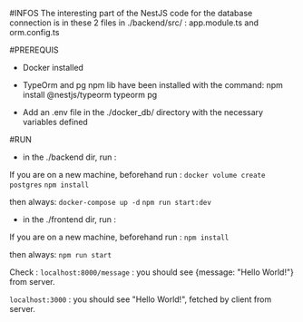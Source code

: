 #INFOS
The interesting part of the NestJS code for the database connection is in these 2 files in ./backend/src/ : app.module.ts and orm.config.ts

#PREREQUIS
- Docker installed
- TypeOrm and pg npm lib have been installed with the command:
npm install @nestjs/typeorm typeorm pg

- Add an .env file in the ./docker_db/ directory with the necessary variables defined

#RUN

- in the ./backend dir, run :

If you are on a new machine, beforehand run :
`docker volume create postgres`
`npm install`

then always:
`docker-compose up -d`
`npm run start:dev`

- in the ./frontend dir, run :

If you are on a new machine, beforehand run :
`npm install`

then always:
`npm run start`

Check :
`localhost:8000/message` : you should see {message: "Hello World!"} from server.

`localhost:3000` : you should see "Hello World!", fetched by client from server.